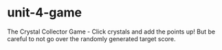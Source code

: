 # unit-4-game
The Crystal Collector Game - Click crystals and add the points up! But be careful to not go over the randomly generated target score.
